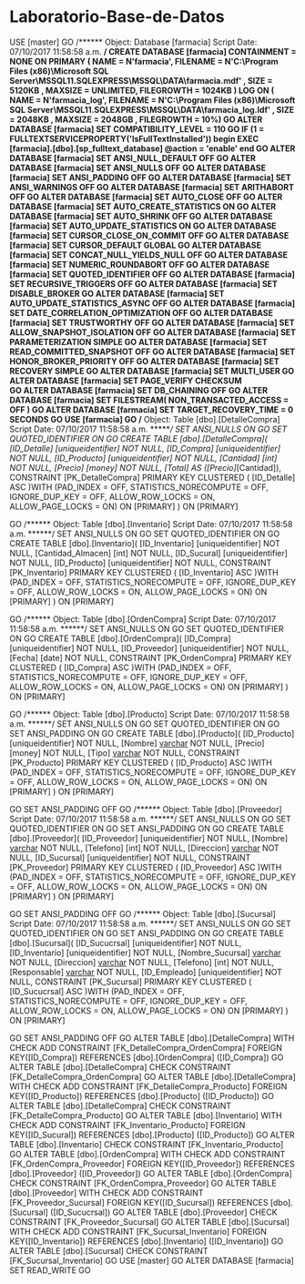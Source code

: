# Laboratorio-Base-de-Datos
USE [master]
GO
/****** Object:  Database [farmacia]    Script Date: 07/10/2017 11:58:58 a.m. ******/
CREATE DATABASE [farmacia]
 CONTAINMENT = NONE
 ON  PRIMARY 
( NAME = N'farmacia', FILENAME = N'C:\Program Files (x86)\Microsoft SQL Server\MSSQL11.SQLEXPRESS\MSSQL\DATA\farmacia.mdf' , SIZE = 5120KB , MAXSIZE = UNLIMITED, FILEGROWTH = 1024KB )
 LOG ON 
( NAME = N'farmacia_log', FILENAME = N'C:\Program Files (x86)\Microsoft SQL Server\MSSQL11.SQLEXPRESS\MSSQL\DATA\farmacia_log.ldf' , SIZE = 2048KB , MAXSIZE = 2048GB , FILEGROWTH = 10%)
GO
ALTER DATABASE [farmacia] SET COMPATIBILITY_LEVEL = 110
GO
IF (1 = FULLTEXTSERVICEPROPERTY('IsFullTextInstalled'))
begin
EXEC [farmacia].[dbo].[sp_fulltext_database] @action = 'enable'
end
GO
ALTER DATABASE [farmacia] SET ANSI_NULL_DEFAULT OFF 
GO
ALTER DATABASE [farmacia] SET ANSI_NULLS OFF 
GO
ALTER DATABASE [farmacia] SET ANSI_PADDING OFF 
GO
ALTER DATABASE [farmacia] SET ANSI_WARNINGS OFF 
GO
ALTER DATABASE [farmacia] SET ARITHABORT OFF 
GO
ALTER DATABASE [farmacia] SET AUTO_CLOSE OFF 
GO
ALTER DATABASE [farmacia] SET AUTO_CREATE_STATISTICS ON 
GO
ALTER DATABASE [farmacia] SET AUTO_SHRINK OFF 
GO
ALTER DATABASE [farmacia] SET AUTO_UPDATE_STATISTICS ON 
GO
ALTER DATABASE [farmacia] SET CURSOR_CLOSE_ON_COMMIT OFF 
GO
ALTER DATABASE [farmacia] SET CURSOR_DEFAULT  GLOBAL 
GO
ALTER DATABASE [farmacia] SET CONCAT_NULL_YIELDS_NULL OFF 
GO
ALTER DATABASE [farmacia] SET NUMERIC_ROUNDABORT OFF 
GO
ALTER DATABASE [farmacia] SET QUOTED_IDENTIFIER OFF 
GO
ALTER DATABASE [farmacia] SET RECURSIVE_TRIGGERS OFF 
GO
ALTER DATABASE [farmacia] SET  DISABLE_BROKER 
GO
ALTER DATABASE [farmacia] SET AUTO_UPDATE_STATISTICS_ASYNC OFF 
GO
ALTER DATABASE [farmacia] SET DATE_CORRELATION_OPTIMIZATION OFF 
GO
ALTER DATABASE [farmacia] SET TRUSTWORTHY OFF 
GO
ALTER DATABASE [farmacia] SET ALLOW_SNAPSHOT_ISOLATION OFF 
GO
ALTER DATABASE [farmacia] SET PARAMETERIZATION SIMPLE 
GO
ALTER DATABASE [farmacia] SET READ_COMMITTED_SNAPSHOT OFF 
GO
ALTER DATABASE [farmacia] SET HONOR_BROKER_PRIORITY OFF 
GO
ALTER DATABASE [farmacia] SET RECOVERY SIMPLE 
GO
ALTER DATABASE [farmacia] SET  MULTI_USER 
GO
ALTER DATABASE [farmacia] SET PAGE_VERIFY CHECKSUM  
GO
ALTER DATABASE [farmacia] SET DB_CHAINING OFF 
GO
ALTER DATABASE [farmacia] SET FILESTREAM( NON_TRANSACTED_ACCESS = OFF ) 
GO
ALTER DATABASE [farmacia] SET TARGET_RECOVERY_TIME = 0 SECONDS 
GO
USE [farmacia]
GO
/****** Object:  Table [dbo].[DetalleCompra]    Script Date: 07/10/2017 11:58:58 a.m. ******/
SET ANSI_NULLS ON
GO
SET QUOTED_IDENTIFIER ON
GO
CREATE TABLE [dbo].[DetalleCompra](
	[ID_Detalle] [uniqueidentifier] NOT NULL,
	[ID_Compra] [uniqueidentifier] NOT NULL,
	[ID_Producto] [uniqueidentifier] NOT NULL,
	[Cantidad] [int] NOT NULL,
	[Precio] [money] NOT NULL,
	[Total]  AS ([Precio]*[Cantidad]),
 CONSTRAINT [PK_DetalleCompra] PRIMARY KEY CLUSTERED 
(
	[ID_Detalle] ASC
)WITH (PAD_INDEX = OFF, STATISTICS_NORECOMPUTE = OFF, IGNORE_DUP_KEY = OFF, ALLOW_ROW_LOCKS = ON, ALLOW_PAGE_LOCKS = ON) ON [PRIMARY]
) ON [PRIMARY]

GO
/****** Object:  Table [dbo].[Inventario]    Script Date: 07/10/2017 11:58:58 a.m. ******/
SET ANSI_NULLS ON
GO
SET QUOTED_IDENTIFIER ON
GO
CREATE TABLE [dbo].[Inventario](
	[ID_Inventario] [uniqueidentifier] NOT NULL,
	[Cantidad_Almacen] [int] NOT NULL,
	[ID_Sucural] [uniqueidentifier] NOT NULL,
	[ID_Producto] [uniqueidentifier] NOT NULL,
 CONSTRAINT [PK_Inventario] PRIMARY KEY CLUSTERED 
(
	[ID_Inventario] ASC
)WITH (PAD_INDEX = OFF, STATISTICS_NORECOMPUTE = OFF, IGNORE_DUP_KEY = OFF, ALLOW_ROW_LOCKS = ON, ALLOW_PAGE_LOCKS = ON) ON [PRIMARY]
) ON [PRIMARY]

GO
/****** Object:  Table [dbo].[OrdenCompra]    Script Date: 07/10/2017 11:58:58 a.m. ******/
SET ANSI_NULLS ON
GO
SET QUOTED_IDENTIFIER ON
GO
CREATE TABLE [dbo].[OrdenCompra](
	[ID_Compra] [uniqueidentifier] NOT NULL,
	[ID_Proveedor] [uniqueidentifier] NOT NULL,
	[Fecha] [date] NOT NULL,
 CONSTRAINT [PK_OrdenCompra] PRIMARY KEY CLUSTERED 
(
	[ID_Compra] ASC
)WITH (PAD_INDEX = OFF, STATISTICS_NORECOMPUTE = OFF, IGNORE_DUP_KEY = OFF, ALLOW_ROW_LOCKS = ON, ALLOW_PAGE_LOCKS = ON) ON [PRIMARY]
) ON [PRIMARY]

GO
/****** Object:  Table [dbo].[Producto]    Script Date: 07/10/2017 11:58:58 a.m. ******/
SET ANSI_NULLS ON
GO
SET QUOTED_IDENTIFIER ON
GO
SET ANSI_PADDING ON
GO
CREATE TABLE [dbo].[Producto](
	[ID_Producto] [uniqueidentifier] NOT NULL,
	[Nombre] [varchar](50) NOT NULL,
	[Precio] [money] NOT NULL,
	[Tipo] [varchar](50) NOT NULL,
 CONSTRAINT [PK_Producto] PRIMARY KEY CLUSTERED 
(
	[ID_Producto] ASC
)WITH (PAD_INDEX = OFF, STATISTICS_NORECOMPUTE = OFF, IGNORE_DUP_KEY = OFF, ALLOW_ROW_LOCKS = ON, ALLOW_PAGE_LOCKS = ON) ON [PRIMARY]
) ON [PRIMARY]

GO
SET ANSI_PADDING OFF
GO
/****** Object:  Table [dbo].[Proveedor]    Script Date: 07/10/2017 11:58:58 a.m. ******/
SET ANSI_NULLS ON
GO
SET QUOTED_IDENTIFIER ON
GO
SET ANSI_PADDING ON
GO
CREATE TABLE [dbo].[Proveedor](
	[ID_Proveedor] [uniqueidentifier] NOT NULL,
	[Nombre] [varchar](50) NOT NULL,
	[Telefono] [int] NOT NULL,
	[Direccion] [varchar](255) NOT NULL,
	[ID_Sucursal] [uniqueidentifier] NOT NULL,
 CONSTRAINT [PK_Proveedor] PRIMARY KEY CLUSTERED 
(
	[ID_Proveedor] ASC
)WITH (PAD_INDEX = OFF, STATISTICS_NORECOMPUTE = OFF, IGNORE_DUP_KEY = OFF, ALLOW_ROW_LOCKS = ON, ALLOW_PAGE_LOCKS = ON) ON [PRIMARY]
) ON [PRIMARY]

GO
SET ANSI_PADDING OFF
GO
/****** Object:  Table [dbo].[Sucursal]    Script Date: 07/10/2017 11:58:58 a.m. ******/
SET ANSI_NULLS ON
GO
SET QUOTED_IDENTIFIER ON
GO
SET ANSI_PADDING ON
GO
CREATE TABLE [dbo].[Sucursal](
	[ID_Sucucrsal] [uniqueidentifier] NOT NULL,
	[ID_Inventario] [uniqueidentifier] NOT NULL,
	[Nombre_Sucursal] [varchar](50) NOT NULL,
	[Direccion] [varchar](250) NOT NULL,
	[Telefono] [int] NOT NULL,
	[Responsable] [varchar](50) NOT NULL,
	[ID_Empleado] [uniqueidentifier] NOT NULL,
 CONSTRAINT [PK_Sucursal] PRIMARY KEY CLUSTERED 
(
	[ID_Sucucrsal] ASC
)WITH (PAD_INDEX = OFF, STATISTICS_NORECOMPUTE = OFF, IGNORE_DUP_KEY = OFF, ALLOW_ROW_LOCKS = ON, ALLOW_PAGE_LOCKS = ON) ON [PRIMARY]
) ON [PRIMARY]

GO
SET ANSI_PADDING OFF
GO
ALTER TABLE [dbo].[DetalleCompra]  WITH CHECK ADD  CONSTRAINT [FK_DetalleCompra_OrdenCompra] FOREIGN KEY([ID_Compra])
REFERENCES [dbo].[OrdenCompra] ([ID_Compra])
GO
ALTER TABLE [dbo].[DetalleCompra] CHECK CONSTRAINT [FK_DetalleCompra_OrdenCompra]
GO
ALTER TABLE [dbo].[DetalleCompra]  WITH CHECK ADD  CONSTRAINT [FK_DetalleCompra_Producto] FOREIGN KEY([ID_Producto])
REFERENCES [dbo].[Producto] ([ID_Producto])
GO
ALTER TABLE [dbo].[DetalleCompra] CHECK CONSTRAINT [FK_DetalleCompra_Producto]
GO
ALTER TABLE [dbo].[Inventario]  WITH CHECK ADD  CONSTRAINT [FK_Inventario_Producto] FOREIGN KEY([ID_Sucural])
REFERENCES [dbo].[Producto] ([ID_Producto])
GO
ALTER TABLE [dbo].[Inventario] CHECK CONSTRAINT [FK_Inventario_Producto]
GO
ALTER TABLE [dbo].[OrdenCompra]  WITH CHECK ADD  CONSTRAINT [FK_OrdenCompra_Proveedor] FOREIGN KEY([ID_Proveedor])
REFERENCES [dbo].[Proveedor] ([ID_Proveedor])
GO
ALTER TABLE [dbo].[OrdenCompra] CHECK CONSTRAINT [FK_OrdenCompra_Proveedor]
GO
ALTER TABLE [dbo].[Proveedor]  WITH CHECK ADD  CONSTRAINT [FK_Proveedor_Sucursal] FOREIGN KEY([ID_Sucursal])
REFERENCES [dbo].[Sucursal] ([ID_Sucucrsal])
GO
ALTER TABLE [dbo].[Proveedor] CHECK CONSTRAINT [FK_Proveedor_Sucursal]
GO
ALTER TABLE [dbo].[Sucursal]  WITH CHECK ADD  CONSTRAINT [FK_Sucursal_Inventario] FOREIGN KEY([ID_Inventario])
REFERENCES [dbo].[Inventario] ([ID_Inventario])
GO
ALTER TABLE [dbo].[Sucursal] CHECK CONSTRAINT [FK_Sucursal_Inventario]
GO
USE [master]
GO
ALTER DATABASE [farmacia] SET  READ_WRITE 
GO
